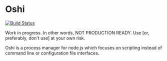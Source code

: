 # Oshi

[![Build Status](https://travis-ci.org/bretcope/oshi.svg?branch=master)](https://travis-ci.org/bretcope/oshi)

Work in progress. In other words, NOT PRODUCTION READY. Use [or, preferably, don't use] at your own risk.

Oshi is a process manager for node.js which focuses on scripting instead of command line or configuration file interfaces.
